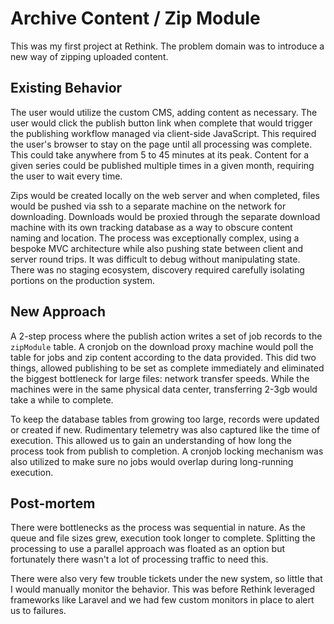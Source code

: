 # Archive Content / Zip Module

This was my first project at Rethink. The problem domain was to introduce a new way of zipping uploaded content. 

## Existing Behavior

The user would utilize the custom CMS, adding content as necessary. The user would click the publish button link when complete that would trigger the publishing workflow managed via client-side JavaScript. This required the user's browser to stay on the page until all processing was complete. This could take anywhere from 5 to 45 minutes at its peak. Content for a given series could be published multiple times in a given month, requiring the user to wait every time.

Zips would be created locally on the web server and when completed, files would be pushed via ssh to a separate machine on the network for downloading. Downloads would be proxied through the separate download machine with its own tracking database as a way to obscure content naming and location. The process was exceptionally complex, using a bespoke MVC architecture while also pushing state between client and server round trips. It was difficult to debug without manipulating state. There was no staging ecosystem, discovery required carefully isolating portions on the production system.

## New Approach

A 2-step process where the publish action writes a set of job records to the `zipModule` table. A cronjob on the download proxy machine would poll the table for jobs and zip content according to the data provided. This did two things, allowed publishing to be set as complete immediately and eliminated the biggest bottleneck for large files: network transfer speeds. While the machines were in the same physical data center, transferring 2-3gb would take a while to complete.

To keep the database tables from growing too large, records were updated or created if new. Rudimentary telemetry was also captured like the time of execution. This allowed us to gain an understanding of how long the process took from publish to completion. A cronjob locking mechanism was also utilized to make sure no jobs would overlap during long-running execution.

## Post-mortem

There were bottlenecks as the process was sequential in nature. As the queue and file sizes grew, execution took longer to complete. Splitting the processing to use a parallel approach was floated as an option but fortunately there wasn't a lot of processing traffic to need this.

There were also very few trouble tickets under the new system, so little that I would manually monitor the behavior. This was before Rethink leveraged frameworks like Laravel and we had few custom monitors in place to alert us to failures.
